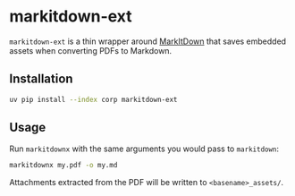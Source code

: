 # markitdown-ext

`markitdown-ext` is a thin wrapper around [MarkItDown](https://github.com/peterjhsu/markitdown) that saves embedded assets when converting PDFs to Markdown.

## Installation

```bash
uv pip install --index corp markitdown-ext
```

## Usage

Run `markitdownx` with the same arguments you would pass to `markitdown`:

```bash
markitdownx my.pdf -o my.md
```

Attachments extracted from the PDF will be written to `<basename>_assets/`.
